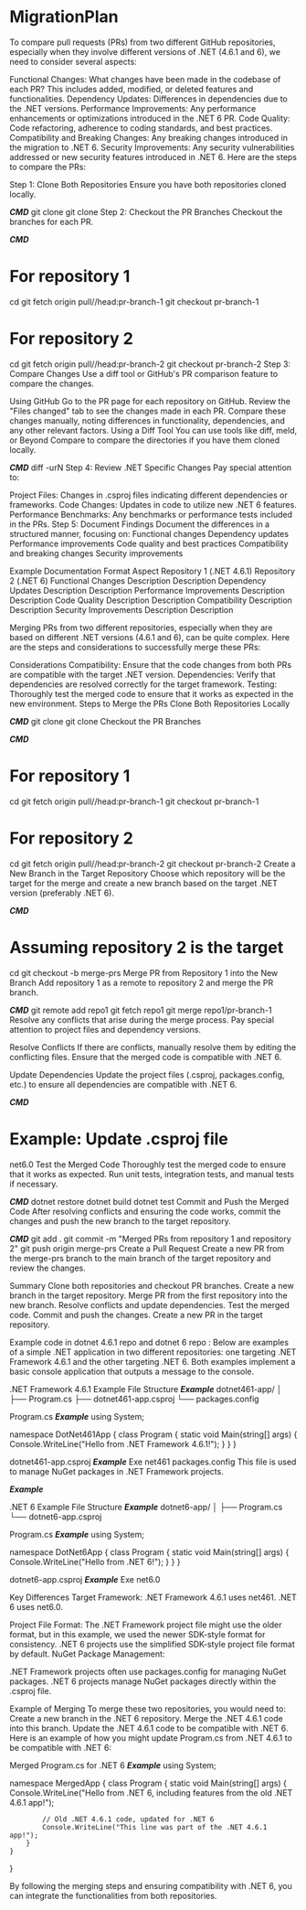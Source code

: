 # MigrationPlan

To compare pull requests (PRs) from two different GitHub repositories, especially when they involve different versions of .NET (4.6.1 and 6), we need to consider several aspects:

Functional Changes: What changes have been made in the codebase of each PR? This includes added, modified, or deleted features and functionalities.
Dependency Updates: Differences in dependencies due to the .NET versions.
Performance Improvements: Any performance enhancements or optimizations introduced in the .NET 6 PR.
Code Quality: Code refactoring, adherence to coding standards, and best practices.
Compatibility and Breaking Changes: Any breaking changes introduced in the migration to .NET 6.
Security Improvements: Any security vulnerabilities addressed or new security features introduced in .NET 6.
Here are the steps to compare the PRs:

Step 1: Clone Both Repositories
Ensure you have both repositories cloned locally.

***CMD***
git clone <repository-1-url>
git clone <repository-2-url>
Step 2: Checkout the PR Branches
Checkout the branches for each PR.

***CMD***
# For repository 1
cd <repository-1-directory>
git fetch origin pull/<pr-number-1>/head:pr-branch-1
git checkout pr-branch-1

# For repository 2
cd <repository-2-directory>
git fetch origin pull/<pr-number-2>/head:pr-branch-2
git checkout pr-branch-2
Step 3: Compare Changes
Use a diff tool or GitHub's PR comparison feature to compare the changes.

Using GitHub
Go to the PR page for each repository on GitHub.
Review the "Files changed" tab to see the changes made in each PR.
Compare these changes manually, noting differences in functionality, dependencies, and any other relevant factors.
Using a Diff Tool
You can use tools like diff, meld, or Beyond Compare to compare the directories if you have them cloned locally.

***CMD***
diff -urN <repository-1-directory> <repository-2-directory>
Step 4: Review .NET Specific Changes
Pay special attention to:

Project Files: Changes in .csproj files indicating different dependencies or frameworks.
Code Changes: Updates in code to utilize new .NET 6 features.
Performance Benchmarks: Any benchmarks or performance tests included in the PRs.
Step 5: Document Findings
Document the differences in a structured manner, focusing on:
Functional changes
Dependency updates
Performance improvements
Code quality and best practices
Compatibility and breaking changes
Security improvements

Example Documentation Format
Aspect	                    Repository 1 (.NET 4.6.1)	Repository 2 (.NET 6)
Functional Changes	        Description	                Description
Dependency Updates	        Description	                Description
Performance Improvements	  Description	                Description
Code Quality	              Description	                Description
Compatibility	              Description	                Description
Security Improvements	      Description	                Description

Merging PRs from two different repositories, especially when they are based on different .NET versions (4.6.1 and 6), can be quite complex.
Here are the steps and considerations to successfully merge these PRs:

Considerations
Compatibility: Ensure that the code changes from both PRs are compatible with the target .NET version.
Dependencies: Verify that dependencies are resolved correctly for the target framework.
Testing: Thoroughly test the merged code to ensure that it works as expected in the new environment.
Steps to Merge the PRs
Clone Both Repositories Locally

***CMD***
git clone <repository-1-url>
git clone <repository-2-url>
Checkout the PR Branches

***CMD***
# For repository 1
cd <repository-1-directory>
git fetch origin pull/<pr-number-1>/head:pr-branch-1
git checkout pr-branch-1

# For repository 2
cd <repository-2-directory>
git fetch origin pull/<pr-number-2>/head:pr-branch-2
git checkout pr-branch-2
Create a New Branch in the Target Repository
Choose which repository will be the target for the merge and create a new branch based on the target .NET version (preferably .NET 6).

***CMD***
# Assuming repository 2 is the target
cd <repository-2-directory>
git checkout -b merge-prs
Merge PR from Repository 1 into the New Branch
Add repository 1 as a remote to repository 2 and merge the PR branch.

***CMD***
git remote add repo1 <repository-1-url>
git fetch repo1
git merge repo1/pr-branch-1
Resolve any conflicts that arise during the merge process. Pay special attention to project files and dependency versions.

Resolve Conflicts
If there are conflicts, manually resolve them by editing the conflicting files. Ensure that the merged code is compatible with .NET 6.

Update Dependencies
Update the project files (.csproj, packages.config, etc.) to ensure all dependencies are compatible with .NET 6.

***CMD***
# Example: Update .csproj file
<TargetFramework>net6.0</TargetFramework>
Test the Merged Code
Thoroughly test the merged code to ensure that it works as expected. Run unit tests, integration tests, and manual tests if necessary.

***CMD***
dotnet restore
dotnet build
dotnet test
Commit and Push the Merged Code
After resolving conflicts and ensuring the code works, commit the changes and push the new branch to the target repository.

***CMD***
git add .
git commit -m "Merged PRs from repository 1 and repository 2"
git push origin merge-prs
Create a Pull Request
Create a new PR from the merge-prs branch to the main branch of the target repository and review the changes.

Summary
Clone both repositories and checkout PR branches.
Create a new branch in the target repository.
Merge PR from the first repository into the new branch.
Resolve conflicts and update dependencies.
Test the merged code.
Commit and push the changes.
Create a new PR in the target repository.


Example code in dotnet 4.6.1 repo and dotnet 6 repo :
Below are examples of a simple .NET application in two different repositories: one targeting .NET Framework 4.6.1 and the other targeting .NET 6. Both examples implement a basic console application that outputs a message to the console.

.NET Framework 4.6.1 Example
File Structure
***Example***
dotnet461-app/
│
├── Program.cs
├── dotnet461-app.csproj
└── packages.config

Program.cs
***Example***
using System;

namespace DotNet461App
{
    class Program
    {
        static void Main(string[] args)
        {
            Console.WriteLine("Hello from .NET Framework 4.6.1!");
        }
    }
}

dotnet461-app.csproj
***Example***
<Project Sdk="Microsoft.NET.Sdk">
  <PropertyGroup>
    <OutputType>Exe</OutputType>
    <TargetFramework>net461</TargetFramework>
  </PropertyGroup>
</Project>
packages.config
This file is used to manage NuGet packages in .NET Framework projects.

***Example***
<?xml version="1.0" encoding="utf-8"?>
<packages>
  <!-- Add NuGet packages here -->
</packages>

.NET 6 Example
File Structure
***Example***
dotnet6-app/
│
├── Program.cs
└── dotnet6-app.csproj

Program.cs
***Example***
using System;

namespace DotNet6App
{
    class Program
    {
        static void Main(string[] args)
        {
            Console.WriteLine("Hello from .NET 6!");
        }
    }
}

dotnet6-app.csproj
***Example***
<Project Sdk="Microsoft.NET.Sdk">
  <PropertyGroup>
    <OutputType>Exe</OutputType>
    <TargetFramework>net6.0</TargetFramework>
  </PropertyGroup>
</Project>

Key Differences
Target Framework:
.NET Framework 4.6.1 uses <TargetFramework>net461</TargetFramework>.
.NET 6 uses <TargetFramework>net6.0</TargetFramework>.

Project File Format:
The .NET Framework project file might use the older format, but in this example, we used the newer SDK-style format for consistency.
.NET 6 projects use the simplified SDK-style project file format by default.
NuGet Package Management:

.NET Framework projects often use packages.config for managing NuGet packages.
.NET 6 projects manage NuGet packages directly within the .csproj file.

Example of Merging
To merge these two repositories, you would need to:
Create a new branch in the .NET 6 repository.
Merge the .NET 4.6.1 code into this branch.
Update the .NET 4.6.1 code to be compatible with .NET 6.
Here is an example of how you might update Program.cs from .NET 4.6.1 to be compatible with .NET 6:

Merged Program.cs for .NET 6
***Example***
using System;

namespace MergedApp
{
    class Program
    {
        static void Main(string[] args)
        {
            Console.WriteLine("Hello from .NET 6, including features from the old .NET 4.6.1 app!");

            // Old .NET 4.6.1 code, updated for .NET 6
            Console.WriteLine("This line was part of the .NET 4.6.1 app!");
        }
    }
}

By following the merging steps and ensuring compatibility with .NET 6, you can integrate the functionalities from both repositories.